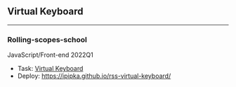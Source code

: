 ## Virtual Keyboard
___
### Rolling-scopes-school
JavaScript/Front-end 2022Q1
- Task: [Virtual Keyboard](https://github.com/rolling-scopes-school/tasks/blob/master/tasks/virtual-keyboard/virtual-keyboard-en.md)
- Deploy: https://ipipka.github.io/rss-virtual-keyboard/
